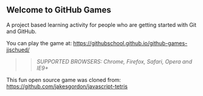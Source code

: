 ## Welcome to GitHub Games

A project based learning activity for people who are getting started with Git and GitHub.

You can play the game at: https://githubschool.github.io/github-games-jjschued/

>> _*SUPPORTED BROWSERS*: Chrome, Firefox, Safari, Opera and IE9+_

This fun open source game was cloned from: https://github.com/jakesgordon/javascript-tetris
